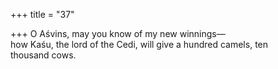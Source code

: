 +++
title = "37"

+++
O Aśvins, may you know of my new winnings—  
how Kaśu, the lord of the Cedi, will give a hundred camels, ten  
thousand cows.  